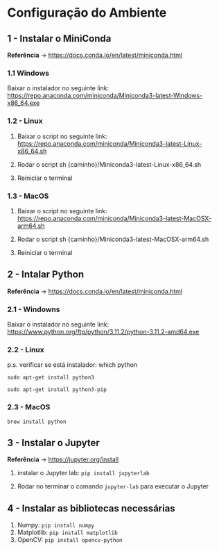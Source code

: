 # Configuração do Ambiente


## 1 - Instalar o MiniConda

**Referência** -> https://docs.conda.io/en/latest/miniconda.html

### 1.1 Windows

Baixar o instalador no seguinte link: https://repo.anaconda.com/miniconda/Miniconda3-latest-Windows-x86_64.exe

### 1.2 - Linux 

1. Baixar o script no seguinte link: https://repo.anaconda.com/miniconda/Miniconda3-latest-Linux-x86_64.sh

2. Rodar o script sh {caminho}/Miniconda3-latest-Linux-x86_64.sh

3. Reiniciar o terminal

### 1.3 - MacOS

1. Baixar o script no seguinte link: https://repo.anaconda.com/miniconda/Miniconda3-latest-MacOSX-arm64.sh

2. Rodar o script sh {caminho}/Miniconda3-latest-MacOSX-arm64.sh

3. Reiniciar o terminal

## 2 - Intalar Python

**Referência** -> https://docs.conda.io/en/latest/miniconda.html

### 2.1 - Windowns

Baixar o instalador no seguinte link: https://www.python.org/ftp/python/3.11.2/python-3.11.2-amd64.exe

### 2.2 - Linux

p.s. verificar se está instalador: which python

`sudo apt-get install python3`

`sudo apt-get install python3-pip`

### 2.3 - MacOS

`brew install python`

## 3 - Instalar o Jupyter 

**Referência** -> https://jupyter.org/install

1. instalar o Jupyter lab: `pip install jupyterlab`

2. Rodar no terminar o comando `jupyter-lab` para executar o Jupyter

## 4 - Instalar as bibliotecas necessárias

1. Numpy: `pip install numpy`
2. Matplotlib: `pip install matplotlib`
3. OpenCV: `pip install opencv-python`

